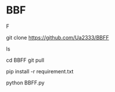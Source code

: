 # BBF
F

git clone https://github.com/Ua2333/BBFF

ls

cd BBFF
git pull

pip install -r requirement.txt

python BBFF.py
